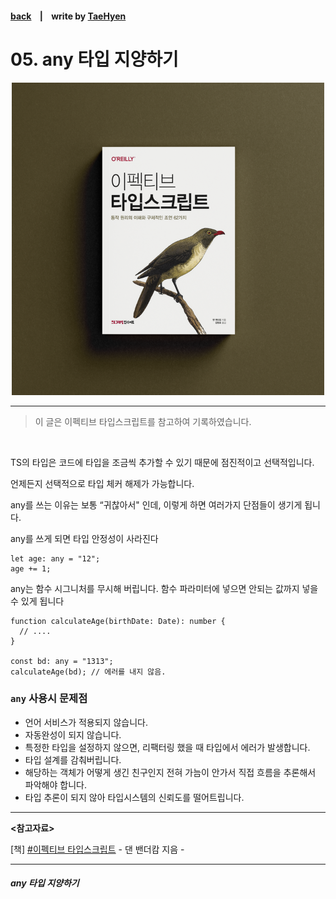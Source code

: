 #### [back](../../README.md) &nbsp;&nbsp; | &nbsp;&nbsp; write by [TaeHyen][taeHyen]

# 05. any 타입 지양하기

<p align="center" style="width:500px; margin: 0 auto">
    <img src="../../image/main.png">
</p>

---

> 이 글은 이펙티브 타입스크립트를 참고하여 기록하였습니다.

<br>

TS의 타입은 코드에 타입을 조금씩 추가할 수 있기 때문에 점진적이고 선택적입니다.

언제든지 선택적으로 타입 체커 해제가 가능합니다.

any를 쓰는 이유는 보통 “귀찮아서" 인데, 이렇게 하면 여러가지 단점들이 생기게 됩니다.

any를 쓰게 되면 타입 안정성이 사라진다

```tsx
let age: any = "12";
age += 1;
```


any는 함수 시그니처를 무시해 버립니다. 함수 파라미터에 넣으면 안되는 값까지 넣을수 있게 됩니다

```tsx
function calculateAge(birthDate: Date): number {
  // ....
}

const bd: any = "1313";
calculateAge(bd); // 에러를 내지 않음.
```

### `any` 사용시 문제점
- 언어 서비스가 적용되지 않습니다.
- 자동완성이 되지 않습니다.
- 특정한 타입을 설정하지 않으면, 리팩터링 했을 때 타입에서 에러가 발생합니다.
- 타입 설계를 감춰버립니다.
- 해당하는 객체가 어떻게 생긴 친구인지 전혀 가늠이 안가서 직접 흐름을 추론해서 파악해야 합니다.
- 타입 추론이 되지 않아 타입시스템의 신뢰도를 떨어트립니다.

---

<strong><참고자료></strong>

[책] [#이펙티브 타입스크립트][effective-typescript] - 댄 밴더캄 지음 -

---

##### any 타입 지양하기

[effective-typescript]: https://www.aladin.co.kr/shop/wproduct.aspx?ItemId=273193135&start=slayer
[sangcho]: https://github.com/SangchoKim
[taeHyen]: https://github.com/Tap-Kim
[kangHyen]: https://github.com/NacreousCloud
[sumin]: https://github.com/ttumzzi
